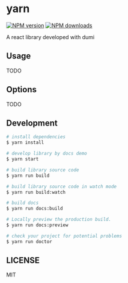 # yarn

[![NPM version](https://img.shields.io/npm/v/yarn.svg?style=flat)](https://npmjs.org/package/yarn)
[![NPM downloads](http://img.shields.io/npm/dm/yarn.svg?style=flat)](https://npmjs.org/package/yarn)

A react library developed with dumi

## Usage

TODO

## Options

TODO

## Development

```bash
# install dependencies
$ yarn install

# develop library by docs demo
$ yarn start

# build library source code
$ yarn run build

# build library source code in watch mode
$ yarn run build:watch

# build docs
$ yarn run docs:build

# Locally preview the production build.
$ yarn run docs:preview

# check your project for potential problems
$ yarn run doctor
```

## LICENSE

MIT
